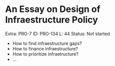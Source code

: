 # An Essay on Design of Infraestructure Policy

Extra: PRO-7
ID: PRO-134
L: 44
Status: Not started

- How to find infraestructure gaps?
- How to finance infraestructure?
- How to prioritize infraetructure?
- …